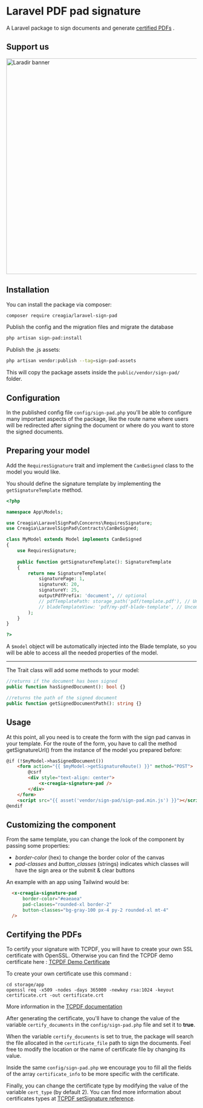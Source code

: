 # Laravel PDF pad signature

A Laravel package to sign documents and generate
 [certified PDFs](https://www.prepressure.com/pdf/basics/certified-pdf#:~:text=A%20Certified%20PDF%20is%20a,errors%20or%20notifications%20were%20generated)
.

## Support us
[<img width="570" alt="Laradir banner" src="https://user-images.githubusercontent.com/240932/189903723-2c015907-b8c9-4ff7-b6e6-2c8cf10aea16.png">](https://laradir.com/?utm_campaign=github&utm_medium=banner&utm_term=laravel-web-mailer)

## Installation

You can install the package via composer:

```bash
composer require creagia/laravel-sign-pad
```

Publish the config and the migration files and migrate the database

```bash
php artisan sign-pad:install
```

Publish the .js assets:

```bash
php artisan vendor:publish --tag=sign-pad-assets
```

This will copy the package assets inside the `public/vendor/sign-pad/` folder.

## Configuration

In the published config file `config/sign-pad.php` you'll be able to configure many important aspects of the package, like the route name where users will be redirected after signing the document or where do you want to store the signed documents.

## Preparing your model

Add the `RequiresSignature` trait and implement the `CanBeSigned` class to the model you would like.

You should define the signature template by implementing the `getSignatureTemplate` method.

```php
<?php

namespace App\Models;

use Creagia\LaravelSignPad\Concerns\RequiresSignature;
use Creagia\LaravelSignPad\Contracts\CanBeSigned;

class MyModel extends Model implements CanBeSigned
{
    use RequiresSignature;
    
    public function getSignatureTemplate(): SignatureTemplate
    {
        return new SignatureTemplate(
            signaturePage: 1,
            signatureX: 20,
            signatureY: 25,
            outputPdfPrefix: 'document', // optional
            // pdfTemplatePath: storage_path('pdf/template.pdf'), // Uncomment for PDF template
            // bladeTemplateView: 'pdf/my-pdf-blade-template', // Uncomment for Blade template
        );
    }
}

?>
```

A `$model` object will be automatically injected into the Blade template, so you will be able to access all the needed properties of the model.

*******

The Trait class will add some methods to your model:
```php
//returns if the document has been signed
public function hasSignedDocument(): bool {}

//returns the path of the signed document
public function getSignedDocumentPath(): string {} 
```

## Usage

At this point, all you need is to create the form with the sign pad canvas in your template. For the route of the form, you have to call the method getSignatureUrl() from the instance of the model you prepared before:

```html
@if (!$myModel->hasSignedDocument())
    <form action="{{ $myModel->getSignatureRoute() }}" method="POST">
        @csrf
        <div style="text-align: center">
            <x-creagia-signature-pad />
        </div>
    </form>
    <script src="{{ asset('vendor/sign-pad/sign-pad.min.js') }}"></script>
@endif
```

## Customizing the component

From the same template, you can change the look of the component by passing some properties:
- *border-color* (hex) to change the border color of the canvas
- *pad-classes* and *button_classes* (strings) indicates which classes will have the sign area or the submit & clear buttons

An example with an app using Tailwind would be:

```html
  <x-creagia-signature-pad
      border-color="#eaeaea"
      pad-classes="rounded-xl border-2"
      button-classes="bg-gray-100 px-4 py-2 rounded-xl mt-4"
  />
```

## Certifying the PDFs

To certify your signature with TCPDF, you will have to create your own SSL certificate with OpenSSL. Otherwise you can
find the TCPDF demo certificate
here : [TCPDF Demo Certificate](https://github.com/tecnickcom/TCPDF/blob/main/examples/data/cert/tcpdf.crt)

To create your own certificate use this command :

```
cd storage/app
openssl req -x509 -nodes -days 365000 -newkey rsa:1024 -keyout certificate.crt -out certificate.crt
```

More information in the [TCPDF documentation](https://tcpdf.org/examples/example_052/)

After generating the certificate, you'll have to change the value of the variable `certify_documents` in the `config/sign-pad.php` file and set it to **true**. 

When the variable `certify_documents` is set to true, the package will search the file allocated in the `certificate_file` path to sign the documents. Feel free to modify the location or the name of certificate file by changing its value.

Inside the same `config/sign-pad.php` we encourage you to fill all the fields of the array `certificate_info` to be more specific with the certificate.

Finally, you can change the certificate type by modifying the value of the variable `cert_type` (by default 2). You can find more information about certificates types at [TCPDF setSignature reference](https://hooks.wbcomdesigns.com/reference/classes/tcpdf/setsignature/).